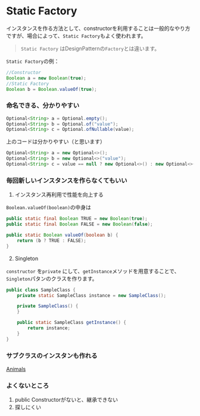 # Static Factory
インスタンスを作る方法として、constructorを利用することは一般的なやり方ですが、場合によって、`Static Factory`もよく使われます。

> `Static Factory` はDesignPatternの`Factory`とは違います。

`Static Factory`の例：
```java
//Constructor
Boolean a = new Boolean(true);
//Static Factory
Boolean b = Boolean.valueOf(true);
```


### 命名できる、分かりやすい
```java
Optional<String> a = Optional.empty();
Optional<String> b = Optional.of("value");
Optional<String> c = Optional.ofNullable(value);
```
上のコードは分かりやすい（と思います）
```java
Optional<String> a = new Optional<>();
Optional<String> b = new Optional<>("value");
Optional<String> c = value == null ? new Optional<>() : new Optional<>(value);
```

### 毎回新しいインスタンスを作らなくてもいい
1. インスタンス再利用で性能を向上する

`Boolean.valueOf(boolean)`の中身は
```java
public static final Boolean TRUE = new Boolean(true);
public static final Boolean FALSE = new Boolean(false);

public static Boolean valueOf(boolean b) {
    return (b ? TRUE : FALSE);
}
```

2. Singleton　　

`constructor` を`private` にして、`getInstance`メソッドを用意することで、`Singleton`パタンのクラスを作ります。

```java
public class SampleClass {
    private static SampleClass instance = new SampleClass();

    private SampleClass() {
    }

    public static SampleClass getInstance() {
        return instance;
    }
}
```

### サブクラスのインスタンも作れる

[Animals](../../src/main/java/day15)

### よくないところ 
1. public Constructorがないと、継承できない
1. 探しにくい





 